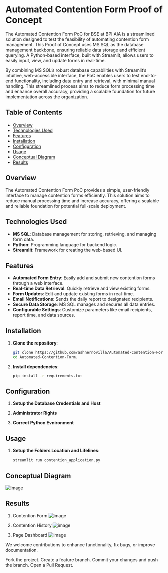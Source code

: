 # Automated Contention Form Proof of Concept
The Automated Contention Form PoC for BSE at BPI AIA is a streamlined solution designed to test the feasibility of automating contention form management. This Proof of Concept uses MS SQL as the database management backbone, ensuring reliable data storage and efficient querying. A Python-based interface, built with Streamlit, allows users to easily input, view, and update forms in real-time.

By combining MS SQL’s robust database capabilities with Streamlit’s intuitive, web-accessible interface, the PoC enables users to test end-to-end functionality, including data entry and retrieval, with minimal manual handling. This streamlined process aims to reduce form processing time and enhance overall accuracy, providing a scalable foundation for future implementation across the organization.


## Table of Contents

- [Overview](#overview)
- [Technologies Used](#technologies-used)
- [Features](#features)
- [Installation](#installation)
- [Configuration](#configuration)
- [Usage](#usage)
- [Conceptual Diagram](#conceptual-diagram)
- [Results](#results)


## Overview
The Automated Contention Form PoC provides a simple, user-friendly interface to manage contention forms efficiently. This solution aims to reduce manual processing time and increase accuracy, offering a scalable and reliable foundation for potential full-scale deployment.

## Technologies Used
- **MS SQL**: Database management for storing, retrieving, and managing form data.
- **Python**: Programming language for backend logic.
- **Streamlit**: Framework for creating the web-based UI.

## Features

- **Automated Form Entry**: Easily add and submit new contention forms through a web interface.
- **Real-time Data Retrieval**: Quickly retrieve and view existing forms.
- **Form Updates**: Edit and update existing forms in real-time.
- **Email Notifications**: Sends the daily report to designated recipients.
- **Secure Data Storage**: MS SQL manages and secures all data entries.
- **Configurable Settings**: Customize parameters like email recipients, report time, and data sources.


## Installation

1. **Clone the repository**:
   ```bash
   git clone https://github.com/ashnernovilla/Automated-Contention-Form.git
   cd Automated-Contention-Form.

2. **Install dependencies**:
   ```bash
   pip install -r requirements.txt


## Configuration

1. **Setup the Database Credentials and Host**

2. **Administrator Rights**

3. **Correct Python Evnironment**

## Usage

1. **Setup the Folders Location and Lifelines**:
   ```bash
   streamlit run contention_application.py


## Conceptual Diagram
![image](https://github.com/user-attachments/assets/cffcc0c3-449e-466a-971e-6b842257076a)

## Results

1. Contention Form
![image](https://github.com/user-attachments/assets/791f9b05-d765-4568-b432-fcae18c3a4c9)

2. Contention History
![image](https://github.com/user-attachments/assets/a9b23241-0335-403b-b9d3-fab519176e54)

3. Page Dashboard
![image](https://github.com/user-attachments/assets/72d22c4c-b996-4157-bdc2-e9ee71535d76)


We welcome contributions to enhance functionality, fix bugs, or improve documentation.

Fork the project.
Create a feature branch.
Commit your changes and push the branch.
Open a Pull Request.


